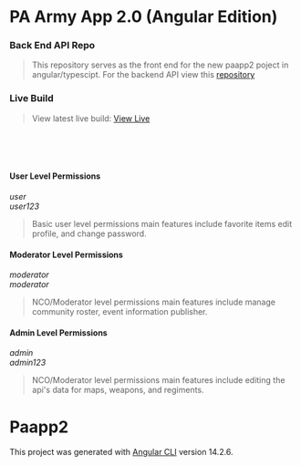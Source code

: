 # PA Army App 2.0 (Angular Edition)
### Back End API Repo
> This repository serves as the front end for the new paapp2 poject in angular/typescipt.
> For the backend API view this [repository](https://github.com/tonywied17/express-paarmy-api)   

### Live Build
> View latest live build:
[View Live](https://paapp.tbz.wtf/home)

<br><br><br>

#### User Level Permissions
*user*<br>
*user123*
> Basic user level permissions main features include favorite items edit profile, and change password.

#### Moderator Level Permissions
*moderator*<br>
*moderator*
> NCO/Moderator level permissions main features include manage community roster, event information publisher.

#### Admin Level Permissions
*admin*<br>
*admin123*
> NCO/Moderator level permissions main features include editing the api's data for maps, weapons, and regiments.

# Paapp2

This project was generated with [Angular CLI](https://github.com/angular/angular-cli) version 14.2.6.

